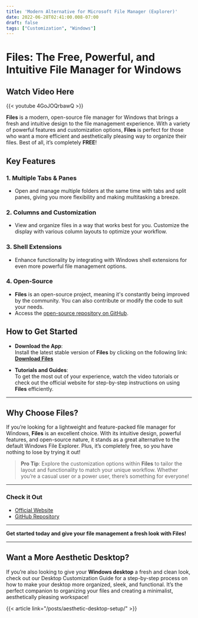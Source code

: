 ```yaml
---
title: 'Modern Alternative for Microsoft File Manager (Explorer)'
date: 2022-06-28T02:41:00.008-07:00
draft: false 
tags: ["Customization", "Windows"]
---
```


# Files: The Free, Powerful, and Intuitive File Manager for Windows

**Watch Video Here** 
---
{{< youtube 4GoJOQrbawQ >}}  


**Files** is a modern, open-source file manager for Windows that brings a fresh and intuitive design to the file management experience. With a variety of powerful features and customization options, **Files** is perfect for those who want a more efficient and aesthetically pleasing way to organize their files. Best of all, it’s completely **FREE**!

## Key Features

### 1. **Multiple Tabs & Panes**
   - Open and manage multiple folders at the same time with tabs and split panes, giving you more flexibility and making multitasking a breeze.

### 2. **Columns and Customization**
   - View and organize files in a way that works best for you. Customize the display with various column layouts to optimize your workflow.

### 3. **Shell Extensions**
   - Enhance functionality by integrating with Windows shell extensions for even more powerful file management options.

### 4. **Open-Source**
   - **Files** is an open-source project, meaning it's constantly being improved by the community. You can also contribute or modify the code to suit your needs.
   - Access the [open-source repository on GitHub](https://github.com/files-community/Files).

## How to Get Started

- **Download the App**:  
  Install the latest stable version of **Files** by clicking on the following link:  
  **[Download Files](https://files.community/download/stable)**

- **Tutorials and Guides**:  
  To get the most out of your experience, watch the video tutorials or check out the official website for step-by-step instructions on using **Files** efficiently.

---

## Why Choose Files?

If you’re looking for a lightweight and feature-packed file manager for Windows, **Files** is an excellent choice. With its intuitive design, powerful features, and open-source nature, it stands as a great alternative to the default Windows File Explorer. Plus, it’s completely free, so you have nothing to lose by trying it out!

> **Pro Tip**: Explore the customization options within **Files** to tailor the layout and functionality to match your unique workflow. Whether you’re a casual user or a power user, there’s something for everyone!

---

### Check it Out
- [Official Website](https://files.community/)
- [GitHub Repository](https://github.com/files-community/Files)

---
**Get started today and give your file management a fresh look with Files!**

---

## Want a More Aesthetic Desktop?

If you’re also looking to give your **Windows desktop** a fresh and clean look, check out our Desktop Customization Guide for a step-by-step process on how to make your desktop more organized, sleek, and functional. It’s the perfect companion to organizing your files and creating a minimalist, aesthetically pleasing workspace! 

{{< article link="/posts/aesthetic-desktop-setup/" >}}